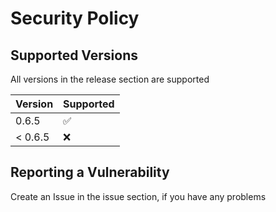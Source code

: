 # Security Policy

## Supported Versions

All versions in the release section are supported

| Version | Supported          |
| ------- | ------------------ |
| 0.6.5   | :white_check_mark: |
| < 0.6.5 | :x:                |

## Reporting a Vulnerability

Create an Issue in the issue section, if you have any problems
